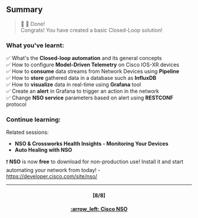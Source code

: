 ## Summary

> :clap: :tada: Done!  
> Congrats! You have created a basic Closed-Loop solution!

### What you've learnt:  
:white_check_mark:  What's the **Closed-loop automation** and its general concepts  
:white_check_mark:  How to configure **Model-Driven Telemetry** on Cisco IOS-XR devices  
:white_check_mark:  How to **consume** data streams from Network Devices using **Pipeline**  
:white_check_mark:  How to **store** gathered data in a database such as **InfluxDB**  
:white_check_mark:  How to **visualize** data in real-time using **Grafana** tool    
:white_check_mark:  Create an **alert** in Grafana to trigger an action in the network  
:white_check_mark:  Change **NSO service** parameters based on alert using **RESTCONF** protocol  

### Continue learning:
Related sessions:
-	**NSO & Crossworks Health Insights - Monitoring Your Devices**
-	**Auto Healing with NSO**

:exclamation: **NSO** is now **free** to download for non-production use! Install it and start automating your network from today! - https://developer.cisco.com/site/nso/

---
<h4 align="center">[8/8]</h4>
<h4 align="center"> <a href="/readme/6.md"> :arrow_left: Cisco NSO </h4>
